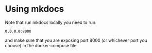# Using mkdocs

Note that run mkdocs locally you need to run:

`0.0.0.0:8000`

and make sure that you are exposing port 8000 (or whichever port you choose) in the docker-compose file.